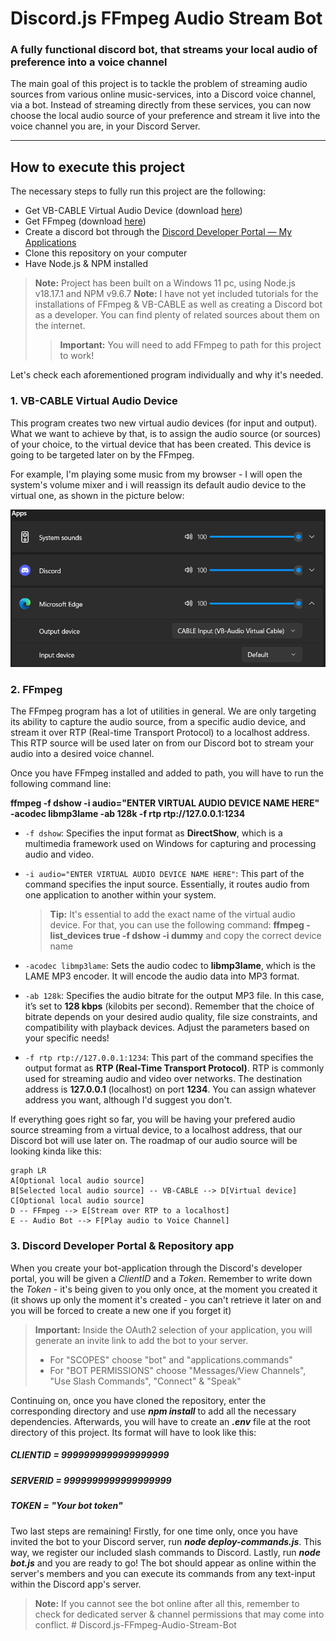 # Discord.js FFmpeg Audio Stream Bot


### A fully functional discord bot, that streams your local audio of preference into a voice channel


The main goal of this project is to tackle the problem of streaming audio sources from various online music-services, into a Discord voice channel, via a bot. Instead of streaming directly from these services, you can now choose the local audio source of your preference and stream it live into the voice channel you are, in your Discord Server.

---

## How to execute this project

The necessary steps to fully run this project are the following:

-  Get VB-CABLE Virtual Audio Device (download [here](https://vb-audio.com/Cable/))
-  Get FFmpeg (download [here](https://ffmpeg.org/download.html))
-  Create a discord bot through the [Discord Developer Portal — My Applications](https://discord.com/developers/applications)
-  Clone this repository on your computer
-  Have Node.js & NPM installed

> **Note:** Project has been built on a Windows 11 pc, using Node.js v18.17.1 and NPM v9.6.7
> **Note:** I have not yet included tutorials for the installations of FFmpeg & VB-CABLE as well as creating a Discord bot as a developer. You can find plenty of related sources about them on the internet.
> > **Important:** You will need to add FFmpeg to path for this project to work!

Let's check each aforementioned program individually and why it's needed.

### 1. VB-CABLE Virtual Audio Device

This program creates two new virtual audio devices (for input and output). What we want to achieve by that, is to assign the audio source (or sources) of your choice, to the virtual device that has been created. This device is going to be targeted later on by the FFmpeg.

For example, I'm playing some music from my browser - I will open the system's volume mixer and i will reassign its default audio device to the virtual one, as shown in the picture below:

<img  src='./readme-images/VBCable-device-example.png'>

### 2. FFmpeg

The FFmpeg program has a lot of utilities in general. We are only targeting its ability to capture the audio source, from a specific audio device, and stream it over RTP (Real-time Transport Protocol) to a localhost address. This RTP source will be used later on from our Discord bot to stream your audio into a desired voice channel.

Once you have FFmpeg installed and added to path, you will have to run the following command line:

**ffmpeg -f dshow -i audio="ENTER VIRTUAL AUDIO DEVICE NAME HERE" -acodec libmp3lame -ab 128k -f rtp rtp://127.0.0.1:1234**

-  `-f dshow`: Specifies the input format as **DirectShow**, which is a multimedia framework used on Windows for capturing and processing audio and video.
-  `-i audio="ENTER VIRTUAL AUDIO DEVICE NAME HERE"`: This part of the command specifies the input source. Essentially, it routes audio from one application to another within your system.

   > **Tip:** It's essential to add the exact name of the virtual audio device. For that, you can use the following command:
   > **ffmpeg -list_devices true -f dshow -i dummy**
   > and copy the correct device name

-  `-acodec libmp3lame`: Sets the audio codec to **libmp3lame**, which is the LAME MP3 encoder. It will encode the audio data into MP3 format.
-  `-ab 128k`: Specifies the audio bitrate for the output MP3 file. In this case, it’s set to **128 kbps** (kilobits per second). Remember that the choice of bitrate depends on your desired audio quality, file size constraints, and compatibility with playback devices. Adjust the parameters based on your specific needs!
-  `-f rtp rtp://127.0.0.1:1234`: This part of the command specifies the output format as **RTP (Real-Time Transport Protocol)**. RTP is commonly used for streaming audio and video over networks. The destination address is **127.0.0.1** (localhost) on port **1234**. You can assign whatever address you want, although I'd suggest you don't.

If everything goes right so far, you will be having your prefered audio source streaming from a virtual device, to a localhost address, that our Discord bot will use later on. The roadmap of our audio source will be looking kinda like this:

```mermaid
graph LR
A[Optional local audio source]
B[Selected local audio source] -- VB-CABLE --> D[Virtual device]
C[Optional local audio source]
D -- FFmpeg --> E[Stream over RTP to a localhost]
E -- Audio Bot --> F[Play audio to Voice Channel]
```

### 3. Discord Developer Portal & Repository app

When you create your bot-application through the Discord's developer portal, you will be given a _ClientID_ and a _Token_. Remember to write down the _Token_ - it's being given to you only once, at the moment you created it (it shows up only the moment it's created - you can't retrieve it later on and you will be forced to create a new one if you forget it)

> **Important:** Inside the OAuth2 selection of your application, you will generate an invite link to add the bot to your server.
>
> -  For "SCOPES" choose "bot" and "applications.commands"
> -  For "BOT PERMISSIONS" choose "Messages/View Channels", "Use Slash Commands", "Connect" & "Speak"

Continuing on, once you have cloned the repository, enter the corresponding directory and use **_npm install_** to add all the necessary dependencies. Afterwards, you will have to create an **_.env_** file at the root directory of this project. Its format will have to look like this:

##### CLIENTID = 9999999999999999999

##### SERVERID = 9999999999999999999

##### TOKEN = "Your bot token"

Two last steps are remaining!
Firstly, for one time only, once you have invited the bot to your Discord server, run **_node deploy-commands.js_**. This way, we register our included slash commands to Discord.
Lastly, run **_node bot.js_** and you are ready to go! The bot should appear as online within the server's members and you can execute its commands from any text-input within the Discord app's server.

> **Note:** If you cannot see the bot online after all this, remember to check for dedicated server & channel permissions that may come into conflict.
#   D i s c o r d . j s - F F m p e g - A u d i o - S t r e a m - B o t 
 
 
